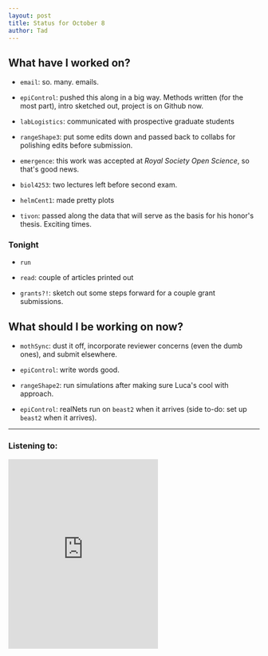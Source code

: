```yaml
---
layout: post 
title: Status for October 8 
author: Tad
---
```


## What have I worked on?

* `email`: so. many. emails.

* `epiControl`: pushed this along in a big way. Methods written (for the most part), intro sketched out, project is on Github now. 

* `labLogistics`: communicated with prospective graduate students

* `rangeShape3`: put some edits down and passed back to collabs for polishing edits before submission.

* `emergence`: this work was accepted at _Royal Society Open Science_, so that's good news.

* `biol4253`: two lectures left before second exam.

* `helmCent1`: made pretty plots

* `tivon`: passed along the data that will serve as the basis for his honor's thesis. Exciting times.




### Tonight

* `run`

* `read`: couple of articles printed out

* `grants?!`: sketch out some steps forward for a couple grant submissions.








## What should I be working on now?

* `mothSync`: dust it off, incorporate reviewer concerns (even the dumb ones), and submit elsewhere. 

* `epiControl`: write words good.

* `rangeShape2`: run simulations after making sure Luca's cool with approach. 

* `epiControl`: realNets run on `beast2` when it arrives (side to-do: set up `beast2` when it arrives). 





--- 

### Listening to:


<iframe src="https://open.spotify.com/embed/track/4wX0u7VSvi6qJ5HKXNkjBC" width="300" height="380" frameborder="0" allowtransparency="true" allow="encrypted-media"></iframe>


<i class='fa fa-code' style='color:pink'></i>

